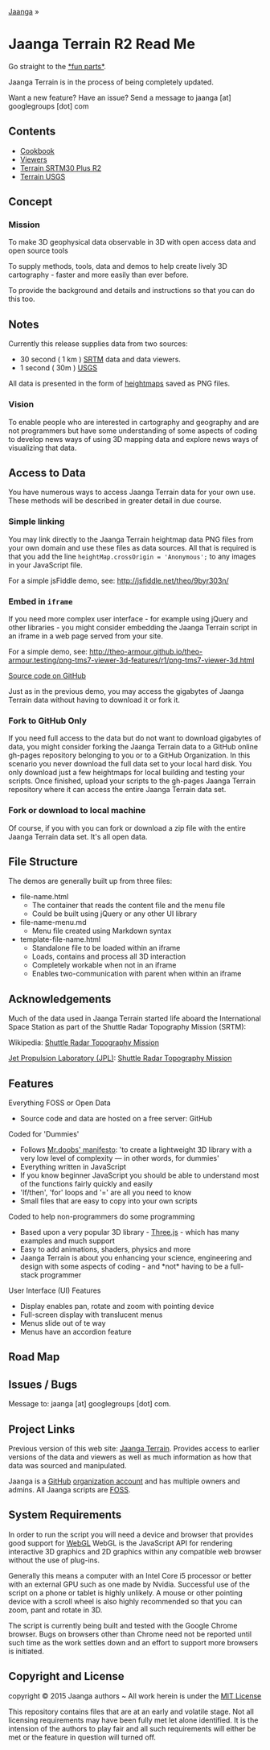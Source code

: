 [Jaanga]( http://jaanga.github.io ) &raquo;

Jaanga Terrain R2 Read Me
===
<span style=display:none; >[View as web page]( http://jaanga.github.io/terrain-r2/terrain.html "view the files as apps." ) <input value="<< You are here" size=15 style="font:bold 11pt monospace;border-width:0;" ></span>  

Go straight to the [\*fun parts\*]( http://jaanga.github.io/terrain-srtm30-plus-viewers/terrain-srtm30-plus-viewers.html ). 


Jaanga Terrain is in the process of being completely updated.


Want a new feature? Have an issue? Send a message to jaanga [at] googlegroups [dot] com

## Contents

* [Cookbook]( http://jaanga.github.io/terrain-r2/cookbook/ ) 
* [Viewers]( http://jaanga.github.io/terrain-r2/viewers/ )
* [Terrain SRTM30 Plus R2]( http://jaanga.github.io/terrain-srtm30-plus-r2/ )
* [Terrain USGS]( http://jaanga.github.io/terrain-usgs/ )


## Concept

### Mission  
<!-- a statement of a rationale, applicable now as well as in the future -->
To make 3D geophysical data observable in 3D with open access data and open source tools

To supply methods, tools, data and demos to help create lively 3D cartography - faster and more easily than ever before.

To provide the background and details and instructions so that you can do this too. 

## Notes
Currently this release supplies data from two sources:

* 30 second ( 1 km ) [SRTM]( http://en.wikipedia.org/wiki/Shuttle_Radar_Topography_Mission ) data and data viewers. 
* 1 second ( 30m ) [USGS]( http://ned.usgs.gov/ )

All data is presented in the form of [heightmaps]( http://en.wikipedia.org/wiki/Heightmap ) saved as PNG files.


### Vision  
<!--  a descriptive picture of a desired future state -->
To enable people who are interested in cartography and geography and are not programmers but have some understanding of some aspects of coding
to develop news ways of using 3D mapping data and explore news ways of visualizing that data.

## Access to Data

You have numerous ways to access Jaanga Terrain data for your own use. These methods will be described in greater detail in due course.

### Simple linking

You may link directly to the Jaanga Terrain heightmap data PNG files from your own domain and use these files as data sources. 
All that is required is that you add the line `heightMap.crossOrigin = 'Anonymous';` to any images in your JavaScript file.  

For a simple jsFiddle demo, see: <http://jsfiddle.net/theo/9byr303n/>

### Embed in `iframe`

If you need more complex user interface - for example using jQuery and other libraries - you might consider embedding the Jaanga Terrain script in an iframe in a web page served from your site.

For a simple demo, see: <http://theo-armour.github.io/theo-armour.testing/png-tms7-viewer-3d-features/r1/png-tms7-viewer-3d.html>

[Source code on GitHub]( https://github.com/theo-armour/theo-armour.testing/tree/gh-pages/png-tms7-viewer-3d-features/r1 )

Just as in the previous demo, you may access the gigabytes of Jaanga Terrain data without having to download it or fork it.


### Fork to GitHub Only

If you need full access to the data but do not want to download gigabytes of data, 
you might consider forking the Jaanga Terrain data to a GitHub online gh-pages repository belonging to you or to a GitHub Organization.
In this scenario you never download the full data set to your local hard disk.
You only download just a few heightmaps for local building and testing your scripts. 
Once finished, upload your scripts to the gh-pages Jaanga Terrain repository where it can access the entire Jaanga Terrain data set.

### Fork or download to local machine

Of course, if you with you can fork or download a zip file with the entire Jaanga Terrain data set. 
It's all open data.

## File Structure
The demos are generally built up from three files:

* file-name.html
	* The container that reads the content file and the menu file
	* Could be built using jQuery or any other UI library
* file-name-menu.md
	* Menu file created using Markdown syntax
* template-file-name.html
	* Standalone file to be loaded within an iframe
	* Loads, contains and process all 3D interaction
	* Completely workable when not in an iframe
	* Enables two-communication with parent when within an iframe


## Acknowledgements

Much of the data used in Jaanga Terrain started life aboard the International Space Station 
as part of the Shuttle Radar Topography Mission (SRTM):

Wikipedia: [Shuttle Radar Topography Mission]( http://en.wikipedia.org/wiki/Shuttle_Radar_Topography_Mission )

[Jet Propulsion Laboratory (JPL)]( http://www.jpl.nasa.gov/ ): [Shuttle Radar Topography Mission]( http://www2.jpl.nasa.gov/srtm/ )


## Features
<!-- and benefits -->

Everything FOSS or Open Data

* Source code and data are hosted on a free server: GitHub

Coded for 'Dummies'

* Follows [Mr.doobs' manifesto]( https://github.com/mrdoob/three.js/blob/master/README.md ): 'to create a lightweight 3D library with a very low level of complexity — in other words, for dummies'
* Everything written in JavaScript
* If you know beginner JavaScript you should be able to understand most of the functions fairly quickly and easily
* 'If/then', 'for' loops and '=' are all you need to know
* Small files that are easy to copy into your own scripts

Coded to help non-programmers do some programming

* Based upon a very popular 3D library - [Three.js]( http://threejs.org ) - which has many examples and much support
* Easy to add animations, shaders, physics and more
* Jaanga Terrain is about you enhancing your science, engineering and design with some aspects of coding - and \*not\* having to be a full-stack programmer

User Interface (UI) Features

* Display enables pan, rotate and zoom with pointing device
* Full-screen display with translucent menus
* Menus slide out of te way
* Menus have an accordion feature


## Road Map


## Issues / Bugs

Message to: jaanga [at] googlegroups [dot] com.

## Project Links

Previous version of this web site: [Jaanga Terrain]( ../terrain/index.html ). 
Provides access to earlier versions of the data and viewers as well as much information as how that data was sourced and manipulated.


Jaanga is a [GitHub]( http://github.com) [organization account]( https://help.github.com/articles/what-s-the-difference-between-user-and-organization-accounts ) and has multiple owners and admins. 
All Jaanga scripts are [FOSS]( https://en.wikipedia.org/wiki/Free_and_open-source_software ).


## System Requirements

In order to run the script you will need a device and browser that provides good support for [WebGL](http://get.webgl.org/)
WebGL is the JavaScript API for rendering interactive 3D graphics and 2D graphics within any compatible web browser without the use of plug-ins. 

Generally this means a computer with an Intel Core i5 processor or better with an external GPU such as one made by Nvidia. 
Successful use of the script on a phone or tablet is highly unlikely. 
A mouse or other pointing device with a scroll wheel is also highly recommended so that you can zoom, pant and rotate in 3D.
 
The script is currently being built and tested with the Google Chrome browser. 
Bugs on browsers other than Chrome need not be reported until such time as the work settles down and an effort to support more browsers is initiated.


## Copyright and License

copyright &copy; 2015 Jaanga authors ~ 
All work herein is under the [MIT License]( http://jaanga.github.io/libs/jaanga-copyright-and-mit-license.md )

This repository contains files that are at an early and volatile stage. Not all licensing requirements may have been fully met let alone identified. It is the intension of the authors to play fair and all such requirements will either be met or the feature in question will turned off.
